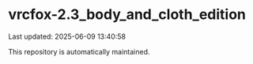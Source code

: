 # vrcfox-2.3_body_and_cloth_edition

Last updated: 2025-06-09 13:40:58

This repository is automatically maintained.
